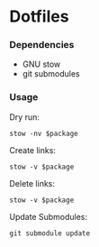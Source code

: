# Dotfiles

### Dependencies
- GNU stow
- git submodules

### Usage
Dry run:

`stow -nv $package`

Create links:

`stow -v $package`

Delete links:

`stow -v $package`

Update Submodules:

`git submodule update`
